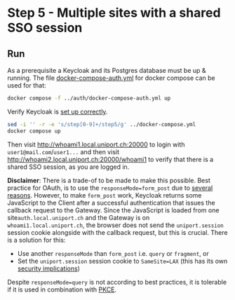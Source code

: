 # Step 5 - Multiple sites with a shared SSO session

## Run

As a prerequisite a Keycloak and its Postgres database must be up & running. The file [docker-compose-auth.yml](../auth/docker-compose-auth.yml) for docker compose can be used for that:

```bash
docker compose -f ../auth/docker-compose-auth.yml up
```

Verify Keycloak is [set up correctly](../auth/README.md).

```bash
sed -i '' -r -e 's/step[0-9]+/step5/g' ../docker-compose.yml
docker compose up
```

Then visit <http://whoami1.local.uniport.ch:20000> to login with `user1@mail.com`/`user1...` and then visit <http://whoami2.local.uniport.ch:20000/whoami1> to verify that there is a shared SSO session, as you are logged in.

**Disclaimer**: There is a trade-of to be made to make this possible. Best practice for OAuth, is to use the `responseMode=form_post` due to [several reasons](https://www.ietf.org/archive/id/draft-ietf-oauth-security-topics-29.html). However, to make `form_post` work, Keycloak returns some JavaScript to the Client after a successful authentication that issues the callback request to the Gateway. Since the JavaScript is loaded from one site`auth.local.uniport.ch` and the Gateway is on `whoami1.local.uniport.ch`, the browser does not send the `uniport.session` session cookie alongside with the callback request, but this is crucial. There is a solution for this:

* Use another `responseMode` than `form_post` i.e. `query` or `fragment`, or
* Set the `uniport.session` session cookie to `SameSite=LAX` (this has its own [security implications](https://owasp.org/www-community/SameSite))

Despite `responseMode=query` is not according to best practices, it is tolerable if it is used in combination with [PKCE](https://www.rfc-editor.org/rfc/rfc7636).
